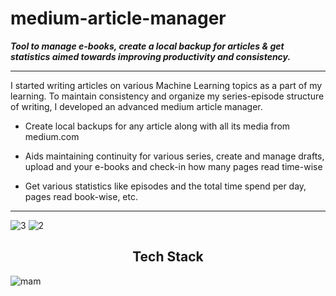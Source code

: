 # medium-article-manager
***Tool to manage e-books, create a local backup for articles & get statistics aimed towards improving productivity and consistency.***

---

I started writing articles on various Machine Learning topics as a part of my learning. To maintain consistency and organize my series-episode structure of writing, I developed an advanced medium article manager.

- Create local backups for any article along with all its media from medium.com 
 
- Aids maintaining continuity for various series, create and manage drafts, upload and your e-books and check-in how many pages read time-wise

- Get various statistics like episodes and the total time spend per day, pages read book-wise, etc. 


---


![3](https://user-images.githubusercontent.com/48694206/157438952-6027c61e-b38a-4411-9b7d-4c5167a41c8f.png)
![2](https://user-images.githubusercontent.com/48694206/157438961-a745b3c3-2f19-4eae-88cb-3d5ae85b7d63.png)

<h2 align='center'> Tech Stack </h2>

![mam](https://user-images.githubusercontent.com/48694206/157439076-1b8aa6d2-7d25-4c8f-abbc-ce9c6cb67586.png)

